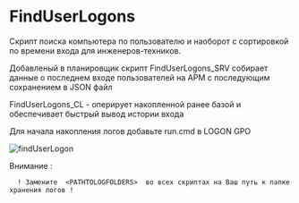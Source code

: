 # FindUserLogons
Скрипт поиска компьютера по пользователю
и наоборот с сортировкой по времени входа для инженеров-техников.

Добавленый в планировщик скрипт FindUserLogons_SRV собирает данные о последнем входе 
пользователей на АРМ с последующим сохранением в JSON файл

FindUserLogons_CL - оперирует накопленной ранее базой и обеспечивает быстрый вывод истории входа

Для начала накопления логов добавьте run.cmd в LOGON GPO 

![findUserLogon](https://github.com/user-attachments/assets/1e479edc-98b5-4801-bfd5-543cbb0e92ff)

Внимание :

      ! Замените  <PATHTOLOGFOLDERS>  во всех скриптах на Ваш путь к папке хранения логов !
